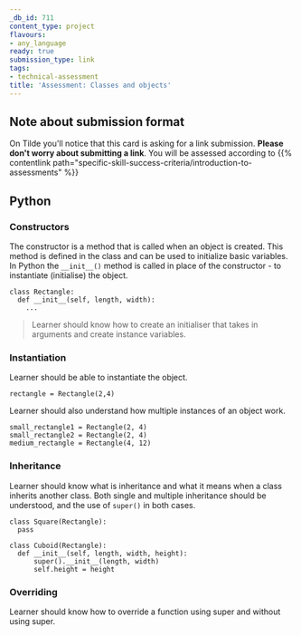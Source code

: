 ```yaml
---
_db_id: 711
content_type: project
flavours:
- any_language
ready: true
submission_type: link
tags:
- technical-assessment
title: 'Assessment: Classes and objects'
---
```


## Note about submission format

On Tilde you'll notice that this card is asking for a link submission. **Please don't worry about submitting a link**. You will be assessed according to {{% contentlink path="specific-skill-success-criteria/introduction-to-assessments" %}}

## Python

### Constructors

The constructor is a method that is called when an object is created. This method is defined in the class and can be used to initialize basic variables. In Python the `__init__()` method is called in place of the constructor - to instantiate (initialise) the object.

```
class Rectangle:
  def __init__(self, length, width):
    ...
```

> Learner should know how to create an initialiser that takes in arguments and create instance variables.


### Instantiation

Learner should be able to instantiate the object.

```
rectangle = Rectangle(2,4)
```

Learner should also understand how multiple instances of an object work.

```
small_rectangle1 = Rectangle(2, 4)
small_rectangle2 = Rectangle(2, 4)
medium_rectangle = Rectangle(4, 12)
```

### Inheritance

Learner should know what is inheritance and what it means when a class inherits another class. Both single and multiple inheritance should be understood, and the use of `super()` in both cases.

```
class Square(Rectangle):
  pass

class Cuboid(Rectangle):
  def __init__(self, length, width, height):
      super().__init__(length, width)
      self.height = height
```

### Overriding

Learner should know how to override a function using super and without using super.
